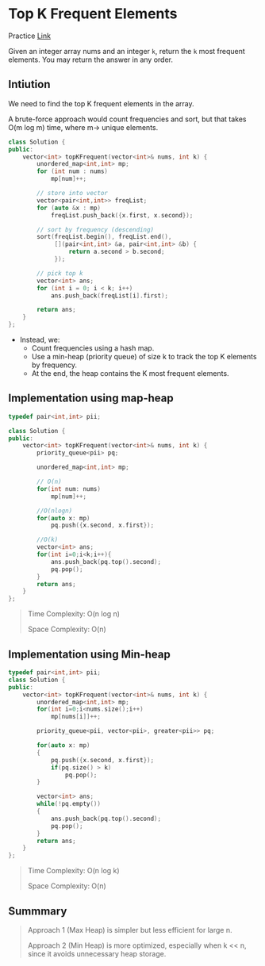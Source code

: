 # Top K Frequent Elements

Practice [Link](https://leetcode.com/problems/top-k-frequent-elements/description/)

Given an integer array nums and an integer `k`, return the `k` most frequent elements. You may return the answer in any order.

## Intiution

We need to find the top K frequent elements in the array.

A brute-force approach would count frequencies and sort, but that takes O(m log m) time, where m-> unique elements.

```cpp
class Solution {
public:
    vector<int> topKFrequent(vector<int>& nums, int k) {
        unordered_map<int,int> mp;
        for (int num : nums)
            mp[num]++;

        // store into vector
        vector<pair<int,int>> freqList;
        for (auto &x : mp)
            freqList.push_back({x.first, x.second});

        // sort by frequency (descending)
        sort(freqList.begin(), freqList.end(), 
             [](pair<int,int> &a, pair<int,int> &b) {
                 return a.second > b.second;
             });

        // pick top k
        vector<int> ans;
        for (int i = 0; i < k; i++)
            ans.push_back(freqList[i].first);

        return ans;
    }
};

```

- Instead, we:
  - Count frequencies using a hash map.
  - Use a min-heap (priority queue) of size k to track the top K elements by frequency.
  - At the end, the heap contains the K most frequent elements.

## Implementation using map-heap

```cpp
typedef pair<int,int> pii;

class Solution {
public:
    vector<int> topKFrequent(vector<int>& nums, int k) {
        priority_queue<pii> pq;

        unordered_map<int,int> mp;

        // O(n)
        for(int num: nums)
            mp[num]++;

        //O(nlogn)
        for(auto x: mp)
            pq.push({x.second, x.first});

        //O(k)
        vector<int> ans;
        for(int i=0;i<k;i++){
            ans.push_back(pq.top().second);
            pq.pop();
        }
        return ans;
    }
};
```

> Time Complexity: O(n log n)
>
> Space Complexity: O(n)

## Implementation using Min-heap
```cpp
typedef pair<int,int> pii;
class Solution {
public:
    vector<int> topKFrequent(vector<int>& nums, int k) {
        unordered_map<int,int> mp;
        for(int i=0;i<nums.size();i++)
            mp[nums[i]]++;

        priority_queue<pii, vector<pii>, greater<pii>> pq;

        for(auto x: mp)
        {
            pq.push({x.second, x.first});
            if(pq.size() > k)
                pq.pop();
        }

        vector<int> ans;
        while(!pq.empty())
        {
            ans.push_back(pq.top().second);
            pq.pop();
        }
        return ans;
    }
};
```

> Time Complexity: O(n log k)
>
> Space Complexity: O(n)

## Summmary

> Approach 1 (Max Heap) is simpler but less efficient for large n.
> 
> Approach 2 (Min Heap) is more optimized, especially when k << n, since it avoids unnecessary heap storage.